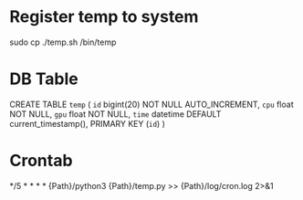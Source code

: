 # Register temp to system

sudo cp ./temp.sh /bin/temp

# DB Table

CREATE TABLE `temp` (
  `id` bigint(20) NOT NULL AUTO_INCREMENT,
  `cpu` float NOT NULL,
  `gpu` float NOT NULL,
  `time` datetime DEFAULT current_timestamp(),
  PRIMARY KEY (`id`)
)

# Crontab

*/5 * * * * {Path}/python3 {Path}/temp.py >> {Path}/log/cron.log 2>&1